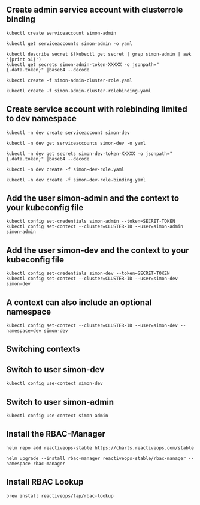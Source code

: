 ## Create admin service account with clusterrole binding

```
kubectl create serviceaccount simon-admin

kubectl get serviceaccounts simon-admin -o yaml

kubectl describe secret $(kubectl get secret | grep simon-admin | awk '{print $1}')
kubectl get secrets simon-admin-token-XXXXX -o jsonpath="{.data.token}" |base64 --decode

kubectl create -f simon-admin-cluster-role.yaml

kubectl create -f simon-admin-cluster-rolebinding.yaml
```


## Create service account with rolebinding limited to dev namespace

```
kubectl -n dev create serviceaccount simon-dev

kubectl -n dev get serviceaccounts simon-dev -o yaml

kubectl -n dev get secrets simon-dev-token-XXXXX -o jsonpath="{.data.token}" |base64 --decode

kubectl -n dev create -f simon-dev-role.yaml

kubectl -n dev create -f simon-dev-role-binding.yaml
```

## Add the user simon-admin and the context to your kubeconfig file
```
kubectl config set-credentials simon-admin --token=SECRET-TOKEN
kubectl config set-context --cluster=CLUSTER-ID --user=simon-admin simon-admin
```
## Add the user simon-dev and the context to your kubeconfig file
```
kubectl config set-credentials simon-dev --token=SECRET-TOKEN
kubectl config set-context --cluster=CLUSTER-ID --user=simon-dev simon-dev
```

## A context can also include an optional namespace
```
kubectl config set-context --cluster=CLUSTER-ID --user=simon-dev --namespace=dev simon-dev
```

## Switching contexts

## Switch to user simon-dev
```
kubectl config use-context simon-dev
```

## Switch to user simon-admin
```
kubectl config use-context simon-admin
```

## Install the RBAC-Manager

```
helm repo add reactiveops-stable https://charts.reactiveops.com/stable

helm upgrade --install rbac-manager reactiveops-stable/rbac-manager --namespace rbac-manager
```

## Install RBAC Lookup

```
brew install reactiveops/tap/rbac-lookup
```
